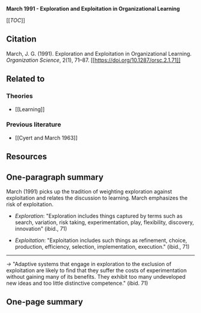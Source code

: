 **March 1991 - Exploration and Exploitation in Organizational Learning**

[[_TOC_]]

## Citation
March, J. G. (1991). Exploration and Exploitation in Organizational Learning. *Organization Science*, 2(1), 71–87. [[https://doi.org/10.1287/orsc.2.1.71]]

## Related to

### Theories
* [[Learning]]

### Previous literature
* [[Cyert and March 1963]]

## Resources

## One-paragraph summary
March (1991) picks up the tradition of weighting exploration against exploitation and relates the discussion to learning. March emphasizes the risk of exploitation.

* *Exploration*: "Exploration includes things captured by terms such as search, variation, risk taking, experimentation, play, flexibility, discovery, innovation" (ibid., 71)

* *Exploitation*: "Exploitation includes such things as refinement, choice, production, efficiency, selection, implementation, execution." (ibid., 71)

-----

*->* "Adaptive systems that engage in exploration to the exclusion of exploitation are likely to find that they suffer the costs of experimentation without gaining many of its benefits. They exhibit too many undeveloped new ideas and too little distinctive competence." (ibid. 71)

## One-page summary